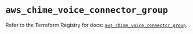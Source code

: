 # `aws_chime_voice_connector_group`

Refer to the Terraform Registry for docs: [`aws_chime_voice_connector_group`](https://registry.terraform.io/providers/hashicorp/aws/5.70.0/docs/resources/chime_voice_connector_group).
